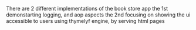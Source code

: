 There are 2 different implementations of the book store app
the 1st demonstarting logging, and aop aspects
the 2nd focusing on showing the ui accessible to users using thymelyf engine, by serving html pages

